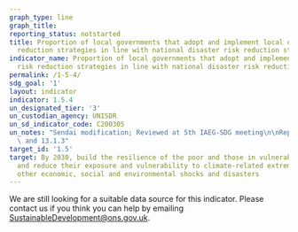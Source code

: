 ```yaml
---
graph_type: line
graph_title:
reporting_status: notstarted
title: Proportion of local governments that adopt and implement local disaster risk
  reduction strategies in line with national disaster risk reduction strategies
indicator_name: Proportion of local governments that adopt and implement local disaster
  risk reduction strategies in line with national disaster risk reduction strategies
permalink: /1-5-4/
sdg_goal: '1'
layout: indicator
indicator: 1.5.4
un_designated_tier: '3'
un_custodian_agency: UNISDR
un_sd_indicator_code: C200305
un_notes: "Sendai modification; Reviewed at 5th IAEG-SDG meeting\n\nRepeat of 11.b.2\
  \ and 13.1.3"
target_id: '1.5'
target: By 2030, build the resilience of the poor and those in vulnerable situations
  and reduce their exposure and vulnerability to climate-related extreme events and
  other economic, social and environmental shocks and disasters
---
```


We are still looking for a suitable data source for this indicator. Please contact us if you think you can help by emailing <a href="mailto:SustainableDevelopment@ons.gov.uk">SustainableDevelopment@ons.gov.uk</a>.
